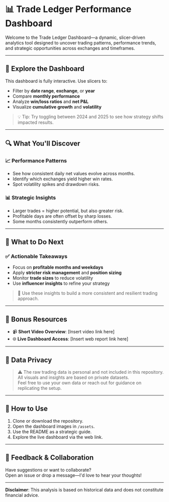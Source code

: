 # 📊 Trade Ledger Performance Dashboard

Welcome to the Trade Ledger Dashboard—a dynamic, slicer-driven analytics tool designed to uncover trading patterns, performance trends, and strategic opportunities across exchanges and timeframes.

---

## 🧭 Explore the Dashboard

This dashboard is fully interactive. Use slicers to:
- Filter by **date range**, **exchange**, or **year**
- Compare **monthly performance**
- Analyze **win/loss ratios** and **net P&L**
- Visualize **cumulative growth** and **volatility**

> 💡 Tip: Try toggling between 2024 and 2025 to see how strategy shifts impacted results.

---

## 🔍 What You'll Discover

### 📈 Performance Patterns
- See how consistent daily net values evolve across months.
- Identify which exchanges yield higher win rates.
- Spot volatility spikes and drawdown risks.

### 📊 Strategic Insights
- Larger trades = higher potential, but also greater risk.
- Profitable days are often offset by sharp losses.
- Some months consistently outperform others.

---

## 🧠 What to Do Next

### ✅ Actionable Takeaways
- Focus on **profitable months and weekdays**
- Apply **stricter risk management** and **position sizing**
- Monitor **trade sizes** to reduce volatility
- Use **influencer insights** to refine your strategy

> 📌 Use these insights to build a more consistent and resilient trading approach.

---

## 🎥 Bonus Resources

- 📹 **Short Video Overview**: [Insert video link here]
- 🌐 **Live Dashboard Access**: [Insert web report link here]

---

## 🔐 Data Privacy

> ⚠️ The raw trading data is personal and not included in this repository.  
All visuals and insights are based on private datasets.  
Feel free to use your own data or reach out for guidance on replicating the setup.

---

## 📁 How to Use

1. Clone or download the repository.
2. Open the dashboard images in `/assets`.
3. Use the README as a strategic guide.
4. Explore the live dashboard via the web link.

---

## 💬 Feedback & Collaboration

Have suggestions or want to collaborate?  
Open an issue or drop a message—I'd love to hear your thoughts!

---

**Disclaimer**: This analysis is based on historical data and does not constitute financial advice.
